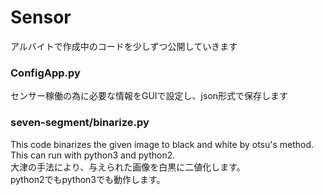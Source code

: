 # Sensor

アルバイトで作成中のコードを少しずつ公開していきます


### ConfigApp.py

センサー稼働の為に必要な情報をGUIで設定し、json形式で保存します


### seven-segment/binarize.py
This code binarizes the given image to black and white by otsu's method.  
This can run with python3 and python2.  
大津の手法により、与えられた画像を白黒に二値化します。  
python2でもpython3でも動作します。  
